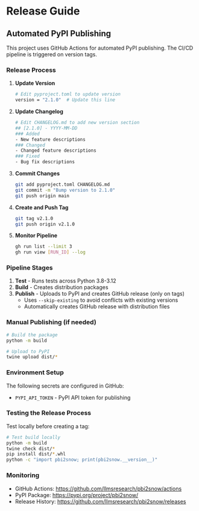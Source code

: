 # Release Guide

## Automated PyPI Publishing

This project uses GitHub Actions for automated PyPI publishing. The CI/CD pipeline is triggered on version tags.

### Release Process

1. **Update Version**
   ```bash
   # Edit pyproject.toml to update version
   version = "2.1.0"  # Update this line
   ```

2. **Update Changelog**
   ```bash
   # Edit CHANGELOG.md to add new version section
   ## [2.1.0] - YYYY-MM-DD
   ### Added
   - New feature descriptions
   ### Changed  
   - Changed feature descriptions
   ### Fixed
   - Bug fix descriptions
   ```

3. **Commit Changes**
   ```bash
   git add pyproject.toml CHANGELOG.md
   git commit -m "Bump version to 2.1.0"
   git push origin main
   ```

4. **Create and Push Tag**
   ```bash
   git tag v2.1.0
   git push origin v2.1.0
   ```

5. **Monitor Pipeline**
   ```bash
   gh run list --limit 3
   gh run view [RUN_ID] --log
   ```

### Pipeline Stages

1. **Test** - Runs tests across Python 3.8-3.12
2. **Build** - Creates distribution packages  
3. **Publish** - Uploads to PyPI and creates GitHub release (only on tags)
   - Uses `--skip-existing` to avoid conflicts with existing versions
   - Automatically creates GitHub release with distribution files

### Manual Publishing (if needed)

```bash
# Build the package
python -m build

# Upload to PyPI
twine upload dist/*
```

### Environment Setup

The following secrets are configured in GitHub:
- `PYPI_API_TOKEN` - PyPI API token for publishing

### Testing the Release Process

Test locally before creating a tag:

```bash
# Test build locally
python -m build
twine check dist/*
pip install dist/*.whl
python -c "import pbi2snow; print(pbi2snow.__version__)"
```

### Monitoring

- GitHub Actions: https://github.com/llmsresearch/pbi2snow/actions
- PyPI Package: https://pypi.org/project/pbi2snow/
- Release History: https://github.com/llmsresearch/pbi2snow/releases